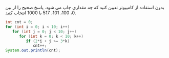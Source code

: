  بدون استفاده از کامپیوتر تعیین کنید که چه مقداری چاپ می شود. پاسخ صحیح را از بین 0، 100، 101، 517 یا 1000 انتخاب کنید.
     
```java
int cnt = 0;
for (int i = 0; i < 10; i++)
   for (int j = 0; j < 10; j++)
      for (int k = 0; k < 10; k++)
         if (2*i + j >= 3*k)
            cnt++;
System.out.println(cnt);
```
